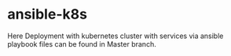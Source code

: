 # ansible-k8s
Here Deployment with kubernetes cluster with services via ansible playbook files can be found in Master branch.

